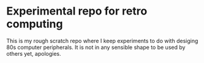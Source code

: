 # Experimental repo for retro computing

This is my rough scratch repo where I keep experiments to do with desiging 80s
computer peripherals. It is not in any sensible shape to be used by others yet,
apologies.
